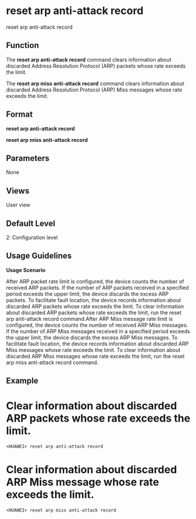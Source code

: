 reset arp anti-attack record
============================

reset arp anti-attack record

Function
--------



The **reset arp anti-attack record** command clears information about discarded Address Resolution Protocol (ARP) packets whose rate exceeds the limit.

The **reset arp miss anti-attack record** command clears information about discarded Address Resolution Protocol (ARP) Miss messages whose rate exceeds the limit.




Format
------

**reset arp anti-attack record**

**reset arp miss anti-attack record**


Parameters
----------

None

Views
-----

User view


Default Level
-------------

2: Configuration level


Usage Guidelines
----------------

**Usage Scenario**



After ARP packet rate limit is configured, the device counts the number of received ARP packets. If the number of ARP packets received in a specified period exceeds the upper limit, the device discards the excess ARP packets. To facilitate fault location, the device records information about discarded ARP packets whose rate exceeds the limit. To clear information about discarded ARP packets whose rate exceeds the limit, run the reset arp anti-attack record command.After ARP Miss message rate limit is configured, the device counts the number of received ARP Miss messages. If the number of ARP Miss messages received in a specified period exceeds the upper limit, the device discards the excess ARP Miss messages. To facilitate fault location, the device records information about discarded ARP Miss messages whose rate exceeds the limit. To clear information about discarded ARP Miss messages whose rate exceeds the limit, run the reset arp miss anti-attack record command.




Example
-------

# Clear information about discarded ARP packets whose rate exceeds the limit.
```
<HUAWEI> reset arp anti-attack record

```

# Clear information about discarded ARP Miss message whose rate exceeds the limit.
```
<HUAWEI> reset arp miss anti-attack record

```